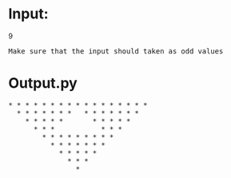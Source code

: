 # Input:
9
<pre>Make sure that the input should taken as odd values</pre>
# Output.py
<pre>
* * * * * * * * * * * * * * * * *                                                                                                             
  * * * * * * *   * * * * * * *                                                                                                               
    * * * * *       * * * * *                                                                                                                 
      * * *           * * *                                                                                                                   
        * * * * * * * * *                                                                                                                     
          * * * * * * *                                                                                                                       
            * * * * *                                                                                                                         
              * * *                                                                                                                           
                *        </pre>
